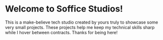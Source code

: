 # Welcome to Soffice Studios!

This is a make-believe tech studio created by yours truly to showcase some very small projects. These projects help me keep my technical skills sharp while I hover between contracts. Thanks for being here!
